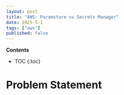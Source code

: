 ```yaml
---
layout: post
title: "AWS: Paramstore vs Secrets Manager"
date: 2025-5-1
tags: ["aws"]
published: false
---
```


**Contents**
* TOC
{:toc}

# Problem Statement
